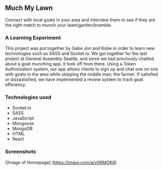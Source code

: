 ## Much My Lawn
Connect with local goats in your area and interview them to see if they are the right match to munch your lawn/garden/bramble.

### A Learning Experiment
This project was put together by Gabe Jon and Kobe in order to learn new technologies such as SASS and Socket.io. We got together for the last project at General Assembly Seattle, and since we had previously chatted about a goat munching app, it took off from there. Using a Token Authorization system, our app allows clients to sign up and chat one on one with goats in the area while skipping the middle man; the farmer. If satisfied or dissastisfied, we have implemented a review system to track goat efficiency.

### Technologies used
  * Socket.io
  * SASS
  * JavaScript
  * Mongoose
  * MongoDB
  * HTML
  * React
  
### Screenshots

![Image of Homepage]
(https://imgur.com/a/y96MOK8)
